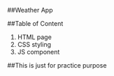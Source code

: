 ##Weather App

##Table of Content
1. HTML page
2. CSS styling
3. JS component

##This is just for practice purpose
